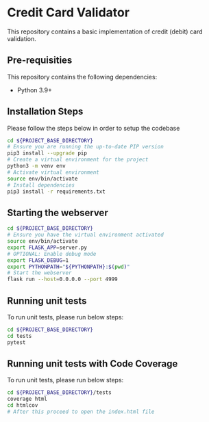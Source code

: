 # Credit Card Validator

This repository contains a basic implementation of credit (debit) card validation.

## Pre-requisities

This repository contains the following dependencies:
- Python 3.9+

## Installation Steps

Please follow the steps below in order to setup the codebase
```bash
cd ${PROJECT_BASE_DIRECTORY}
# Ensure you are running the up-to-date PIP version
pip3 install --upgrade pip
# Create a virtual environment for the project
python3 -m venv env
# Activate virtual environment
source env/bin/activate
# Install dependencies
pip3 install -r requirements.txt
```

## Starting the webserver

```bash
cd ${PROJECT_BASE_DIRECTORY}
# Ensure you have the virtual environment activated
source env/bin/activate 
export FLASK_APP=server.py
# OPTIONAL: Enable debug mode
export FLASK_DEBUG=1
export PYTHONPATH="${PYTHONPATH}:$(pwd)"
# Start the webserver
flask run --host=0.0.0.0 --port 4999
```

## Running unit tests

To run unit tests, please run below steps:

```bash
cd ${PROJECT_BASE_DIRECTORY}
cd tests
pytest
```

## Running unit tests with Code Coverage

To run unit tests, please run below steps:

```bash
cd ${PROJECT_BASE_DIRECTORY}/tests
coverage html
cd htmlcov
# After this proceed to open the index.html file
```

